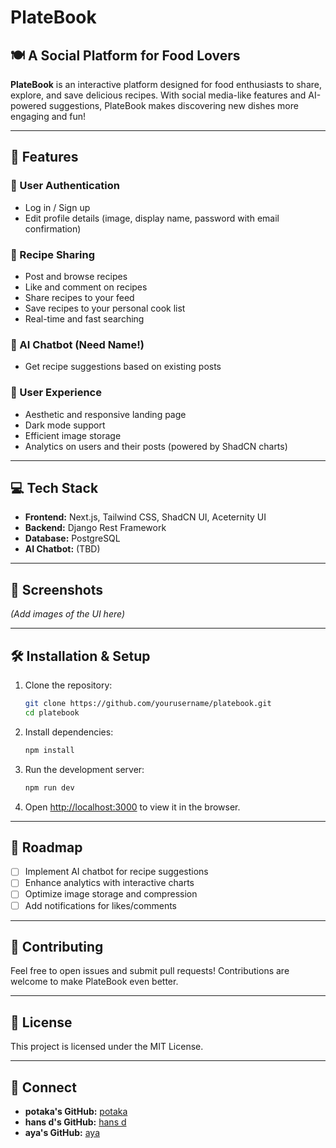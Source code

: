 # PlateBook

## 🍽️ A Social Platform for Food Lovers

**PlateBook** is an interactive platform designed for food enthusiasts to share, explore, and save delicious recipes. With social media-like features and AI-powered suggestions, PlateBook makes discovering new dishes more engaging and fun!

---

## 🚀 Features

### **🔐 User Authentication**
- Log in / Sign up
- Edit profile details (image, display name, password with email confirmation)

### **🥘 Recipe Sharing**
- Post and browse recipes
- Like and comment on recipes
- Share recipes to your feed
- Save recipes to your personal cook list
- Real-time and fast searching

### **🤖 AI Chatbot (Need Name!)**
- Get recipe suggestions based on existing posts

### **🌙 User Experience**
- Aesthetic and responsive landing page
- Dark mode support
- Efficient image storage
- Analytics on users and their posts (powered by ShadCN charts)

---

## 💻 Tech Stack
- **Frontend:** Next.js, Tailwind CSS, ShadCN UI, Aceternity UI
- **Backend:** Django Rest Framework
- **Database:** PostgreSQL
- **AI Chatbot:** (TBD)

---

## 📸 Screenshots
*(Add images of the UI here)*

---

## 🛠️ Installation & Setup

1. Clone the repository:
   ```bash
   git clone https://github.com/yourusername/platebook.git
   cd platebook
   ```
2. Install dependencies:
   ```bash
   npm install
   ```
3. Run the development server:
   ```bash
   npm run dev
   ```
4. Open [http://localhost:3000](http://localhost:3000) to view it in the browser.

---

## 📌 Roadmap
- [ ] Implement AI chatbot for recipe suggestions
- [ ] Enhance analytics with interactive charts
- [ ] Optimize image storage and compression
- [ ] Add notifications for likes/comments

---

## 🤝 Contributing
Feel free to open issues and submit pull requests! Contributions are welcome to make PlateBook even better.

---

## 📜 License
This project is licensed under the MIT License.

---

## 🔗 Connect
- **potaka's GitHub:** [potaka](https://github.com/potakaaa)
- **hans d's GitHub:** [hans d](https://github.com/hdmGOAT)
- **aya's GitHub:** [aya](https://github.com/unripelo)


